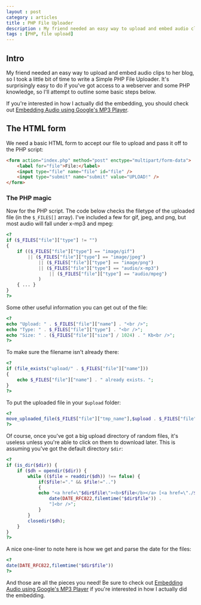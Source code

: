 ```yaml
---
layout : post
category : articles
title : PHP File Uploader
description : My friend needed an easy way to upload and embed audio clips to her blog, so I wrote my Simple PHP File Uploader.
tags : [PHP, file upload]
---
```


## Intro
My friend needed an easy way to upload and embed audio clips to her blog, so I
took a little bit of time to write a Simple PHP File Uploader. It's surprisingly
easy to do if you've got access to a webserver and some PHP knowledge, so I'll
attempt to outline some basic steps below.

If you're interested in how I actually did the embedding, you should check out
[Embedding Audio using Google's MP3
Player](/articles/2009/08/25/embedding-audio-using-googles-mp3-player).

## The HTML form
We need a basic HTML form to accept our file to upload and pass it off to the
PHP script:

```html
<form action="index.php" method="post" enctype="multipart/form-data">
    <label for="file">File:</label>
    <input type="file" name="file" id="file" />
    <input type="submit" name="submit" value="UPLOAD!" />
</form>
```

### The PHP magic
Now for the PHP script. The code below checks the filetype of the uploaded file
(in the `$_FILES[]` array). I've included a few for gif, jpeg, and png, but most
audio will fall under x-mp3 and mpeg:

```php
<?
if ($_FILES["file"]["type"] != "")
{
    if (($_FILES["file"]["type"] == "image/gif")
        || ($_FILES["file"]["type"] == "image/jpeg")
            || ($_FILES["file"]["type"] == "image/png")
            || ($_FILES["file"]["type"] == "audio/x-mp3")
                || ($_FILES["file"]["type"] == "audio/mpeg")
            )
    { ... }
}
?>
```

Some other useful information you can get out of the file:

```php
<?
echo "Upload: " . $_FILES["file"]["name"] . "<br />";
echo "Type: " . $_FILES["file"]["type"] . "<br />";
echo "Size: " . ($_FILES["file"]["size"] / 1024) . " Kb<br />";
?>
```

To make sure the filename isn't already there:

```php
<?
if (file_exists("upload/" . $_FILES["file"]["name"]))
{
    echo $_FILES["file"]["name"] . " already exists. ";
}
?>
```

To put the uploaded file in your `$upload` folder:

```php
<?
move_uploaded_file($_FILES["file"]["tmp_name"],$upload . $_FILES["file"]["name"]);
?>
```

Of course, once you've got a big upload directory of random files, it's useless
unless you're able to click on them to download later. This is assuming you've
got the default directory `$dir`:

```php
<?
if (is_dir($dir)) {
    if ($dh = opendir($dir)) {
        while (($file = readdir($dh)) !== false) {
            if($file!="." && $file!="..")
            {
            echo "<a href=\"$dir$file\"><b>$file</b></a> [<a href=\"./$file\">Download</a>] [" .
                date(DATE_RFC822,filemtime("$dir$file")) .
                "]<br />";
            }
        }
        closedir($dh);
    }
}
?>
```

A nice one-liner to note here is how we get and parse the date for the files:

```php
<?
date(DATE_RFC822,filemtime("$dir$file"))
?>
```

And those are all the pieces you need! Be sure to check out [Embedding Audio
using Google's MP3
Player](/articles/2009/08/25/embedding-audio-using-googles-mp3-player) if you're
interested in how I actually did the embedding.
